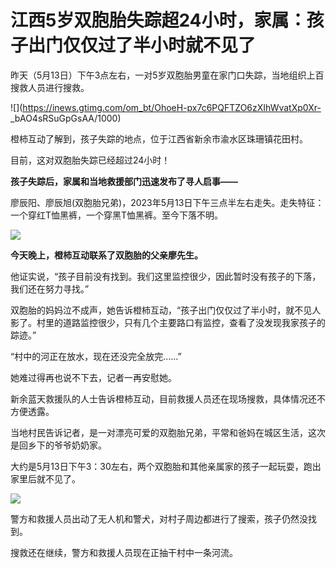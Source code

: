 # 江西5岁双胞胎失踪超24小时，家属：孩子出门仅仅过了半小时就不见了

昨天（5月13日）下午3点左右，一对5岁双胞胎男童在家门口失踪，当地组织上百搜救人员进行搜救。

![](https://inews.gtimg.com/om_bt/OhoeH-px7c6PQFTZO6zXIhWvatXp0Xr-
_bAO4sRSuGpGsAA/1000)

橙柿互动了解到，孩子失踪的地点，位于江西省新余市渝水区珠珊镇花田村。

目前，这对双胞胎失踪已经超过24小时！

**孩子失踪后，家属和当地救援部门迅速发布了寻人启事——**

廖辰阳、廖辰旭(双胞胎兄弟)，2023年5月13日下午三点半左右走失。走失特征：一个穿红T恤黑裤，一个穿黑T恤黑裤。至今下落不明。

![](https://inews.gtimg.com/om_bt/OGqsADRZeW8qntVqrGFuMrIwMmuvbImeFI0ZwC4P_FENMAA/1000)

**今天晚上，橙柿互动联系了双胞胎的父亲廖先生。**

他证实说，“孩子目前没有找到。我们这里监控很少，因此暂时没有孩子的下落，我们还在努力寻找。”

双胞胎的妈妈泣不成声，她告诉橙柿互动，“孩子出门仅仅过了半小时，就不见人影了。村里的道路监控很少，只有几个主要路口有监控，查看了没发现我家孩子的踪迹。”

“村中的河正在放水，现在还没完全放完……”

她难过得再也说不下去，记者一再安慰她。

新余蓝天救援队的人士告诉橙柿互动，目前救援人员还在现场搜救，具体情况还不方便透露。

当地村民告诉记者，是一对漂亮可爱的双胞胎兄弟，平常和爸妈在城区生活，这次是回乡下的爷爷奶奶家。

大约是5月13日下午3：30左右，两个双胞胎和其他亲属家的孩子一起玩耍，跑出家里后就不见了。

![](https://inews.gtimg.com/om_bt/OCPinJBowp8CCc2edCjaMbprZojEQkV_IXWg28xVxgX1QAA/1000)

警方和救援人员出动了无人机和警犬，对村子周边都进行了搜索，孩子仍然没找到。

搜救还在继续，警方和救援人员现在正抽干村中一条河流。

